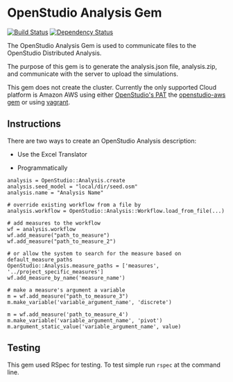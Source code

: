 # OpenStudio Analysis Gem

[![Build Status](https://travis-ci.org/NREL/OpenStudio-analysis-gem.svg?branch=develop)](https://travis-ci.org/NREL/OpenStudio-analysis-gem) [![Dependency Status](https://www.versioneye.com/user/projects/540a2fe5ccc023dd23000002/badge.svg?style=flat)](https://www.versioneye.com/user/projects/540a2fe5ccc023dd23000002)

The OpenStudio Analysis Gem is used to communicate files to the OpenStudio Distributed Analysis.

The purpose of this gem is to generate the analysis.json file, analysis.zip, and communicate with the server to upload 
the simulations.

This gem does not create the cluster. Currently the only supported Cloud platform is
Amazon AWS using either [OpenStudio's PAT](https://openstudio.nrel.gov) the [openstudio-aws gem](https://rubygems.org/gems/openstudio-aws) or using [vagrant](http://www.vagrantup.com/).

## Instructions

There are two ways to create an OpenStudio Analysis description:
* Use the Excel Translator


* Programmatically

```
analysis = OpenStudio::Analysis.create
analysis.seed_model = "local/dir/seed.osm"
analysis.name = "Analysis Name"

# override existing workflow from a file by
analysis.workflow = OpenStudio::Analysis::Workflow.load_from_file(...)

# add measures to the workflow
wf = analysis.workflow
wf.add_measure("path_to_measure")
wf.add_measure("path_to_measure_2")

# or allow the system to search for the measure based on default_measure_paths
OpenStudio::Analysis.measure_paths = ['measures', '../project_specific_measures']
wf.add_measure_by_name('measure_name')

# make a measure's argument a variable
m = wf.add_measure("path_to_measure_3")
m.make_variable('variable_argument_name', 'discrete')

m = wf.add_measure('path_to_measure_4')
m.make_variable('variable_argument_name', 'pivot')
m.argument_static_value('variable_argument_name', value)

```


## Testing


This gem used RSpec for testing.  To test simple run `rspec` at the command line.



